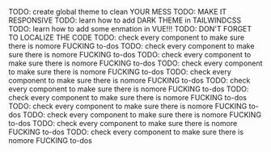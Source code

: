 TODO: create global theme to clean YOUR MESS
TODO: MAKE IT RESPONSIVE
TODO: learn how to add DARK THEME in TAILWINDCSS
TODO: learn how to add some enmation in VUE!!!
TODO: DON'T FORGET TO LOCALIZE THE CODE
TODO: check every component to make sure there is nomore FUCKING to-dos
TODO: check every component to make sure there is nomore FUCKING to-dos
TODO: check every component to make sure there is nomore FUCKING to-dos
TODO: check every component to make sure there is nomore FUCKING to-dos
TODO: check every component to make sure there is nomore FUCKING to-dos
TODO: check every component to make sure there is nomore FUCKING to-dos
TODO: check every component to make sure there is nomore FUCKING to-dos
TODO: check every component to make sure there is nomore FUCKING to-dos
TODO: check every component to make sure there is nomore FUCKING to-dos
TODO: check every component to make sure there is nomore FUCKING to-dos
TODO: check every component to make sure there is nomore FUCKING to-dos
